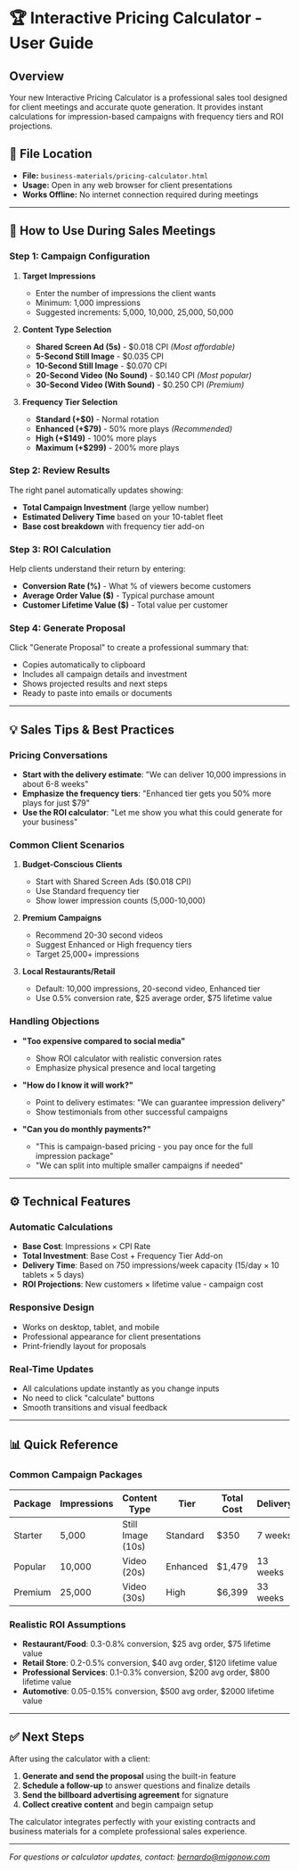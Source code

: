 # 🏆 **Interactive Pricing Calculator - User Guide**

## **Overview**
Your new Interactive Pricing Calculator is a professional sales tool designed for client meetings and accurate quote generation. It provides instant calculations for impression-based campaigns with frequency tiers and ROI projections.

## **📍 File Location**
- **File:** `business-materials/pricing-calculator.html`
- **Usage:** Open in any web browser for client presentations
- **Works Offline:** No internet connection required during meetings

---

## **🚀 How to Use During Sales Meetings**

### **Step 1: Campaign Configuration**
1. **Target Impressions**
   - Enter the number of impressions the client wants
   - Minimum: 1,000 impressions
   - Suggested increments: 5,000, 10,000, 25,000, 50,000

2. **Content Type Selection**
   - **Shared Screen Ad (5s)** - $0.018 CPI *(Most affordable)*
   - **5-Second Still Image** - $0.035 CPI
   - **10-Second Still Image** - $0.070 CPI
   - **20-Second Video (No Sound)** - $0.140 CPI *(Most popular)*
   - **30-Second Video (With Sound)** - $0.250 CPI *(Premium)*

3. **Frequency Tier Selection**
   - **Standard (+$0)** - Normal rotation
   - **Enhanced (+$79)** - 50% more plays *(Recommended)*
   - **High (+$149)** - 100% more plays
   - **Maximum (+$299)** - 200% more plays

### **Step 2: Review Results**
The right panel automatically updates showing:
- **Total Campaign Investment** (large yellow number)
- **Estimated Delivery Time** based on your 10-tablet fleet
- **Base cost breakdown** with frequency tier add-on

### **Step 3: ROI Calculation**
Help clients understand their return by entering:
- **Conversion Rate (%)** - What % of viewers become customers
- **Average Order Value ($)** - Typical purchase amount
- **Customer Lifetime Value ($)** - Total value per customer

### **Step 4: Generate Proposal**
Click "Generate Proposal" to create a professional summary that:
- Copies automatically to clipboard
- Includes all campaign details and investment
- Shows projected results and next steps
- Ready to paste into emails or documents

---

## **💡 Sales Tips & Best Practices**

### **Pricing Conversations**
- **Start with the delivery estimate**: "We can deliver 10,000 impressions in about 6-8 weeks"
- **Emphasize the frequency tiers**: "Enhanced tier gets you 50% more plays for just $79"
- **Use the ROI calculator**: "Let me show you what this could generate for your business"

### **Common Client Scenarios**
1. **Budget-Conscious Clients**
   - Start with Shared Screen Ads ($0.018 CPI)
   - Use Standard frequency tier
   - Show lower impression counts (5,000-10,000)

2. **Premium Campaigns**
   - Recommend 20-30 second videos
   - Suggest Enhanced or High frequency tiers
   - Target 25,000+ impressions

3. **Local Restaurants/Retail**
   - Default: 10,000 impressions, 20-second video, Enhanced tier
   - Use 0.5% conversion rate, $25 average order, $75 lifetime value

### **Handling Objections**
- **"Too expensive compared to social media"**
  - Show ROI calculator with realistic conversion rates
  - Emphasize physical presence and local targeting
  
- **"How do I know it will work?"**
  - Point to delivery estimates: "We can guarantee impression delivery"
  - Show testimonials from other successful campaigns

- **"Can you do monthly payments?"**
  - "This is campaign-based pricing - you pay once for the full impression package"
  - "We can split into multiple smaller campaigns if needed"

---

## **⚙️ Technical Features**

### **Automatic Calculations**
- **Base Cost**: Impressions × CPI Rate
- **Total Investment**: Base Cost + Frequency Tier Add-on
- **Delivery Time**: Based on 750 impressions/week capacity (15/day × 10 tablets × 5 days)
- **ROI Projections**: New customers × lifetime value - campaign cost

### **Responsive Design**
- Works on desktop, tablet, and mobile
- Professional appearance for client presentations
- Print-friendly layout for proposals

### **Real-Time Updates**
- All calculations update instantly as you change inputs
- No need to click "calculate" buttons
- Smooth transitions and visual feedback

---

## **📊 Quick Reference**

### **Common Campaign Packages**
| Package | Impressions | Content Type | Tier | Total Cost | Delivery |
|---------|-------------|--------------|------|------------|----------|
| Starter | 5,000 | Still Image (10s) | Standard | $350 | 7 weeks |
| Popular | 10,000 | Video (20s) | Enhanced | $1,479 | 13 weeks |
| Premium | 25,000 | Video (30s) | High | $6,399 | 33 weeks |

### **Realistic ROI Assumptions**
- **Restaurant/Food**: 0.3-0.8% conversion, $25 avg order, $75 lifetime value
- **Retail Store**: 0.2-0.5% conversion, $40 avg order, $120 lifetime value
- **Professional Services**: 0.1-0.3% conversion, $200 avg order, $800 lifetime value
- **Automotive**: 0.05-0.15% conversion, $500 avg order, $2000 lifetime value

---

## **✅ Next Steps**

After using the calculator with a client:

1. **Generate and send the proposal** using the built-in feature
2. **Schedule a follow-up** to answer questions and finalize details
3. **Send the billboard advertising agreement** for signature
4. **Collect creative content** and begin campaign setup

The calculator integrates perfectly with your existing contracts and business materials for a complete professional sales experience.

---

*For questions or calculator updates, contact: bernardo@migonow.com*